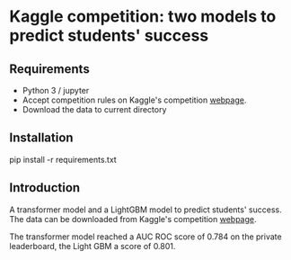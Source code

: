 # Kaggle competition: two models to predict students' success

## Requirements

* Python 3 / jupyter
* Accept competition rules on Kaggle's competition [webpage](https://www.kaggle.com/c/riiid-test-answer-prediction).
* Download the data to current directory

## Installation

pip install -r requirements.txt

## Introduction

A transformer model and a LightGBM model to predict students' success. The data can be downloaded from Kaggle's competition [webpage](https://www.kaggle.com/c/riiid-test-answer-prediction).

The transformer model reached a AUC ROC score of 0.784 on the private leaderboard, the Light GBM a score of 0.801.
